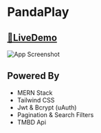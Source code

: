 # PandaPlay




## [🔗LiveDemo](https://moviesapp-chi-five.vercel.app) 


![App Screenshot](./client/public/app.png)


## Powered By
 - MERN Stack
 - Tailwind CSS
 - Jwt & Bcrypt (uAuth)
 - Pagination & Search Filters 
 - TMBD Api
   
   
